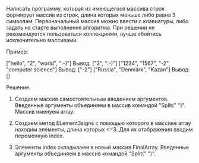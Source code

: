 Написать программу, которая из имеющегося массива строк формирует массив из строк, длина которых меньше либо равна 3 символам. Первоначальный массив можно ввести с клавиатуры, либо задать на старте выполнения алгоритма. При решении не рекомендуется пользоваться коллекциями, лучше обойтись исключительно массивами.

Пример:

["hello", "2", "world", ":-)"] Вывод: ["2", ":-)"]
["1234", "1567", "-2", "computer science"] Вывод: ["-2"]
["Russia", "Denmark", "Kazan"] Вывод: []

Решение.

1. Создаем массив самостоятельным введением аргументов. Введенные аргументы объединяем в массив командой "Split(" ")". Массив именуем array.

2. Создаем метод ELement3signs с помощью которого в массиве array находим элементы, длина которых <=3. Для их отображения вводим переменную index.

3. Элементы index складываем в новый массив FinalArray. Введенные аргументы объединяем в массив командой "Split(" ")".
